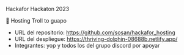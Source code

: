 Hackafor Hackaton 2023

:rocket: Hosting Troll to guapo

- URL del repositorio: https://github.com/sosan/hackafor_hosting
- URL del despliegue: https://thriving-dolphin-08688b.netlify.app/
- Integrantes: yop y todos los del grupo discord por apoyar
